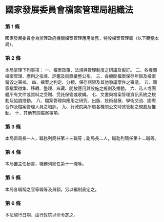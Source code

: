 # 國家發展委員會檔案管理局組織法

### 第 1 條

國家發展委員會為辦理政府機關檔案管理應用業務，特設檔案管理局（以下簡稱本局）。

### 第 2 條

本局掌理下列事項：
一、檔案政策、法規與管理制度之研議及擬訂。
二、各機關檔案管理、應用之指導、評鑑及目錄彙整公布。
三、各機關檔案保存年限及檔案銷毀之審核。
四、檔案之判定、分類、保存期限及其他爭議案件之審議。
五、國家檔案徵集、移轉、整理、典藏、開放應用與設施之規劃及推動。
六、私人或團體所有文件或資料之受贈、受託保管或收購。
七、文書與檔案管理資訊系統之規劃及協調推動。
八、檔案管理與應用之研究、出版、技術發展、學術交流、國際合作及檔案管理人員之培訓。
九、行政院與所屬各機關公文時效管制之規劃及推動。
十、其他有關檔案事項。

### 第 3 條

本局置局長一人，職務列簡任第十三職等；副局長二人，職務列簡任第十二職等。

### 第 4 條

本局置主任秘書，職務列簡任第十一職等。

### 第 5 條

本局各職稱之官等職等及員額，另以編制表定之。

### 第 6 條

本法施行日期，由行政院以命令定之。
